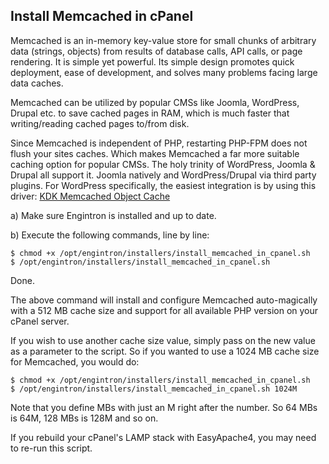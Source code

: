 ## Install Memcached in cPanel

Memcached is an in-memory key-value store for small chunks of arbitrary data (strings, objects) from results of database calls, API calls, or page rendering. It is simple yet powerful. Its simple design promotes quick deployment, ease of development, and solves many problems facing large data caches.

Memcached can be utilized by popular CMSs like Joomla, WordPress, Drupal etc. to save cached pages in RAM, which is much faster that writing/reading cached pages to/from disk.

Since Memcached is independent of PHP, restarting PHP-FPM does not flush your sites caches. Which makes Memcached a far more suitable caching option for popular CMSs. The holy trinity of WordPress, Joomla & Drupal all support it. Joomla natively and WordPress/Drupal via third party plugins. For WordPress specifically, the easiest integration is by using this driver: [KDK Memcached Object Cache](https://github.com/kodeka/kdk_memcached_object_cache)

a) Make sure Engintron is installed and up to date.

b) Execute the following commands, line by line:


```
$ chmod +x /opt/engintron/installers/install_memcached_in_cpanel.sh
$ /opt/engintron/installers/install_memcached_in_cpanel.sh
```

Done.

The above command will install and configure Memcached auto-magically with a 512 MB cache size and support for all available PHP version on your cPanel server.

If you wish to use another cache size value, simply pass on the new value as a parameter to the script. So if you wanted to use a 1024 MB cache size for Memcached, you would do:

```
$ chmod +x /opt/engintron/installers/install_memcached_in_cpanel.sh
$ /opt/engintron/installers/install_memcached_in_cpanel.sh 1024M
```

Note that you define MBs with just an M right after the number. So 64 MBs is 64M, 128 MBs is 128M and so on.

If you rebuild your cPanel's LAMP stack with EasyApache4, you may need to re-run this script.
